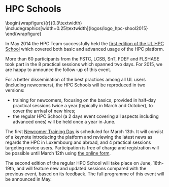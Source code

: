 # HPC Schools
\begin{wrapfigure}{r}{0.3\textwidth}
  \includegraphics[width=0.25\textwidth]{logos/logo_hpc-shool2015}
\end{wrapfigure}

In May 2014 the HPC Team successfully held the [first edition of the UL HPC School](https://hpc.uni.lu/hpc-school/2014/index.html) which covered both basic and advanced usage of the HPC platform.

More than 60 participants from the FSTC, LCSB, SnT, FDEF and FLSHASE took part in the 8 practical sessions which spanned two days.
For 2015, we are happy to announce the follow-up of this event.

For a better dissemination of the best practices among all UL users (including newcomers), the HPC Schools will be reproduced in two versions:

* training for newcomers, focusing on the basics, provided in half-day practical sessions twice a year (typically in March and October), to cover the arrival of new hires;
* the regular HPC School (a 2 days event covering all aspects including advanced ones) will be held once a year in June.

The first [Newcomer Training Day](http://hpc.uni.lu/hpc-school/) is scheduled for March 13th. It will consist of a keynote introducing the platform and reviewing the 
latest news as regards the HPC in Luxembourg and abroad, and 4 practical sessions targeting novice users. 
Participation is free of charge and registration will be possible until March 12th using [the online form](http://goo.gl/vi6X8s).

The second edition of the regular HPC School will take place on June, 18th-19th, and will feature new and updated sessions compared with the previous event, based on its feedback.
The full programme of this event will be announced in May.
